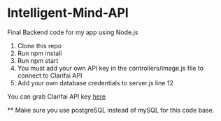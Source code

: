 # Intelligent-Mind-API
Final Backend code for my app using Node.js
1. Clone this repo
2. Run npm install
3. Run npm start
4. You must add your own API key in the controllers/image.js file to connect to Clarifai API
5. Add your own database credentials to server.js line 12

You can grab Clarifai API key [here](https://www.clarifai.com/)

** Make sure you use postgreSQL instead of mySQL for this code base.
